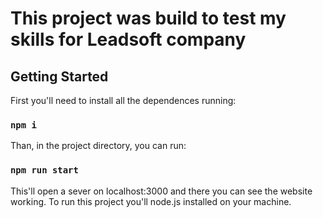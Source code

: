 # This project was build to test my skills for Leadsoft company
## Getting Started 
First you'll need to install all the dependences running: 
### `npm i`
Than, in the project directory, you can run:
### `npm run start`
This'll open a sever on localhost:3000 and there you can see the website working.
To run this project you'll node.js installed on your machine.

